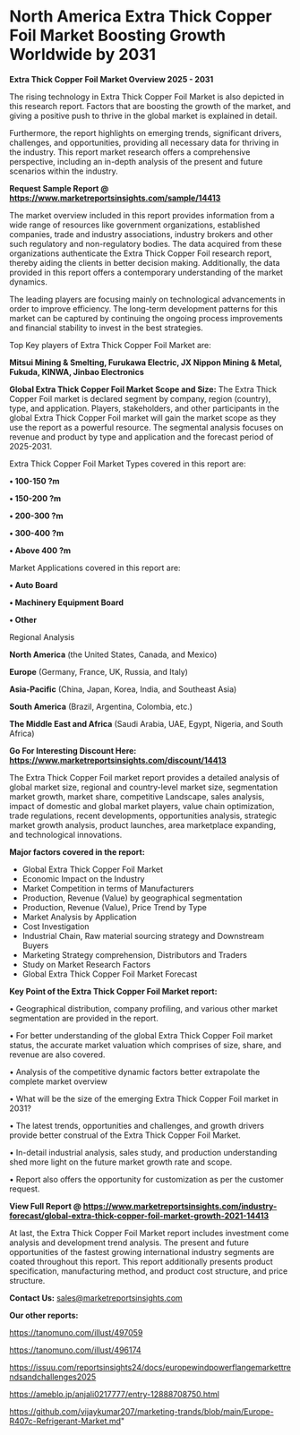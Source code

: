  # North America Extra Thick Copper Foil Market Boosting Growth Worldwide by 2031

<Strong> Extra Thick Copper Foil Market Overview 2025 - 2031</strong>

The rising technology in Extra Thick Copper Foil Market is also depicted in this research report. Factors that are boosting the growth of the market, and giving a positive push to thrive in the global market is explained in detail.

Furthermore, the report highlights on emerging trends, significant drivers, challenges, and opportunities, providing all necessary data for thriving in the industry. This report market research offers a comprehensive perspective, including an in-depth analysis of the present and future scenarios within the industry.

<strong>Request Sample Report @ <a href=https://www.marketreportsinsights.com/sample/14413>https://www.marketreportsinsights.com/sample/14413</a></strong>

The market overview included in this report provides information from a wide range of resources like government organizations, established companies, trade and industry associations, industry brokers and other such regulatory and non-regulatory bodies. The data acquired from these organizations authenticate the Extra Thick Copper Foil research report, thereby aiding the clients in better decision making. Additionally, the data provided in this report offers a contemporary understanding of the market dynamics.

The leading players are focusing mainly on technological advancements in order to improve efficiency. The long-term development patterns for this market can be captured by continuing the ongoing process improvements and financial stability to invest in the best strategies.

Top Key players of Extra Thick Copper Foil Market are:

<strong>Mitsui Mining & Smelting, Furukawa Electric, JX Nippon Mining & Metal, Fukuda, KINWA, Jinbao Electronics</strong>

<strong><b>Global Extra Thick Copper Foil Market Scope and Size:</b></strong>
The Extra Thick Copper Foil market is declared segment by company, region (country), type, and application. Players, stakeholders, and other participants in the global Extra Thick Copper Foil market will gain the market scope as they use the report as a powerful resource. The segmental analysis focuses on revenue and product by type and application and the forecast period of 2025-2031.

Extra Thick Copper Foil Market Types covered in this report are:

<strong>• 100-150 ?m

• 150-200 ?m

• 200-300 ?m

• 300-400 ?m

• Above 400 ?m</strong>

Market Applications covered in this report are:

<strong>• Auto Board

• Machinery Equipment Board

• Other</strong> 

Regional Analysis

<strong>North America</strong> (the United States, Canada, and Mexico)

<strong>Europe</strong> (Germany, France, UK, Russia, and Italy)

<strong>Asia-Pacific</strong> (China, Japan, Korea, India, and Southeast Asia)

<strong>South America</strong> (Brazil, Argentina, Colombia, etc.)

<strong>The Middle East and Africa</strong> (Saudi Arabia, UAE, Egypt, Nigeria, and South Africa)

<strong>Go For Interesting Discount Here: <a href=https://www.marketreportsinsights.com/discount/14413>https://www.marketreportsinsights.com/discount/14413</a></strong>

The Extra Thick Copper Foil market report provides a detailed analysis of global market size, regional and country-level market size, segmentation market growth, market share, competitive Landscape, sales analysis, impact of domestic and global market players, value chain optimization, trade regulations, recent developments, opportunities analysis, strategic market growth analysis, product launches, area marketplace expanding, and technological innovations.

<strong><b>Major factors covered in the report:</b></strong>
<ul>
  <li>Global Extra Thick Copper Foil Market </li>
  <li>Economic Impact on the Industry</li>
  <li>Market Competition in terms of Manufacturers</li>
  <li>Production, Revenue (Value) by geographical segmentation</li>
  <li>Production, Revenue (Value), Price Trend by Type</li>
  <li>Market Analysis by Application</li>
  <li>Cost Investigation</li>
  <li>Industrial Chain, Raw material sourcing strategy and Downstream Buyers</li>
  <li>Marketing Strategy comprehension, Distributors and Traders</li>
  <li>Study on Market Research Factors</li>
  <li>Global Extra Thick Copper Foil Market Forecast</li>
</ul>

<strong><b>Key Point of the Extra Thick Copper Foil Market report:</b></strong>

• Geographical distribution, company profiling, and various other market segmentation are provided in the report.

• For better understanding of the global Extra Thick Copper Foil market status, the accurate market valuation which comprises of size, share, and revenue are also covered.

• Analysis of the competitive dynamic factors better extrapolate the complete market overview

• What will be the size of the emerging Extra Thick Copper Foil market in 2031?

• The latest trends, opportunities and challenges, and growth drivers provide better construal of the Extra Thick Copper Foil Market.

• In-detail industrial analysis, sales study, and production understanding shed more light on the future market growth rate and scope.

• Report also offers the opportunity for customization as per the customer request.

<strong><b>View Full Report @ <a href=https://www.marketreportsinsights.com/industry-forecast/global-extra-thick-copper-foil-market-growth-2021-14413>https://www.marketreportsinsights.com/industry-forecast/global-extra-thick-copper-foil-market-growth-2021-14413</a></b></strong>


At last, the Extra Thick Copper Foil Market report includes investment come analysis and development trend analysis. The present and future opportunities of the fastest growing international industry segments are coated throughout this report. This report additionally presents product specification, manufacturing method, and product cost structure, and price structure.

<strong>Contact Us:</strong>
sales@marketreportsinsights.com

<strong>Our other reports:</strong>

<a href=https://tanomuno.com/illust/497059>https://tanomuno.com/illust/497059</a>

<a href=https://tanomuno.com/illust/496174>https://tanomuno.com/illust/496174</a>

<a href=https://issuu.com/reportsinsights24/docs/europewindpowerflangemarkettrendsandchallenges2025>https://issuu.com/reportsinsights24/docs/europewindpowerflangemarkettrendsandchallenges2025</a>

<a href=https://ameblo.jp/anjali0217777/entry-12888708750.html>https://ameblo.jp/anjali0217777/entry-12888708750.html</a>

<a href=https://github.com/vijaykumar207/marketing-trands/blob/main/Europe-R407c-Refrigerant-Market.md>https://github.com/vijaykumar207/marketing-trands/blob/main/Europe-R407c-Refrigerant-Market.md</a>"
